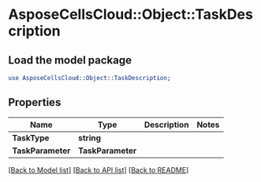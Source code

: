 # AsposeCellsCloud::Object::TaskDescription 

## Load the model package
```perl
use AsposeCellsCloud::Object::TaskDescription;
```

## Properties
Name | Type | Description | Notes
------------ | ------------- | ------------- | -------------
**TaskType** | **string** |  |
**TaskParameter** | **TaskParameter** |  |  

[[Back to Model list]](../README.md#documentation-for-models) [[Back to API list]](../README.md#documentation-for-api-endpoints) [[Back to README]](../README.md)

